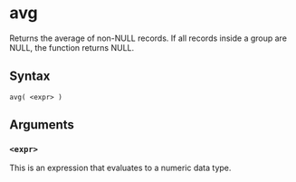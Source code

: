 # avg

Returns the average of non-NULL records. If all records inside a group are NULL, the function returns NULL.

## Syntax

```scopeql
avg( <expr> )
```

## Arguments

### `<expr>`

This is an expression that evaluates to a numeric data type.
